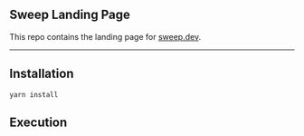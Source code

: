 
## Sweep Landing Page
This repo contains the landing page for [sweep.dev](https://sweep.dev).

---

## Installation
`yarn install`

## Execution

